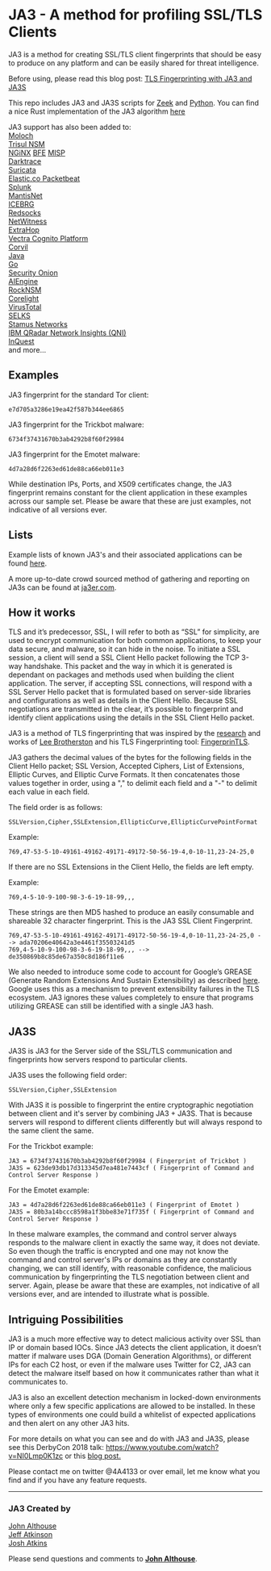# JA3 - A method for profiling SSL/TLS Clients

JA3 is a method for creating SSL/TLS client fingerprints that should be easy to produce on any platform and can be easily shared for threat intelligence.

Before using, please read this blog post: [TLS Fingerprinting with JA3 and JA3S](https://engineering.salesforce.com/tls-fingerprinting-with-ja3-and-ja3s-247362855967)

This repo includes JA3 and JA3S scripts for [Zeek](https://www.zeekurity.org/) and [Python](https://www.python.org/). You can find a nice Rust implementation of the JA3 algorithm [here](https://github.com/jabedude/ja3-rs)

JA3 support has also been added to:  
[Moloch](http://molo.ch/)  
[Trisul NSM](https://github.com/trisulnsm/trisul-scripts/tree/master/lua/frontend_scripts/reassembly/ja3)  
[NGiNX](https://github.com/fooinha/nginx-ssl-ja3)
[BFE](https://github.com/bfenetworks/bfe)
[MISP](https://github.com/MISP)  
[Darktrace](https://www.darktrace.com/)  
[Suricata](https://suricata-ids.org/tag/ja3/)  
[Elastic.co Packetbeat](https://www.elastic.co/guide/en/beats/packetbeat/master/exported-fields-tls.html)  
[Splunk](https://www.splunk.com/blog/2017/12/18/configuring-ja3-with-bro-for-splunk.html)  
[MantisNet](https://www.mantisnet.com/)  
[ICEBRG](http://icebrg.io/)  
[Redsocks](https://www.redsocks.eu/)  
[NetWitness](https://github.com/timetology/nw/tree/master/parsers/ssl_ja3)  
[ExtraHop](https://www.extrahop.com/)  
[Vectra Cognito Platform](https://vectra.ai/)  
[Corvil](https://www.corvil.com/blog/2018/environmentally-conscious-understanding-your-network)  
[Java](https://github.com/lafaspot/ja3_4java)  
[Go](https://github.com/open-ch/ja3)  
[Security Onion](https://securityonion.net/)   
[AIEngine](https://bitbucket.org/camp0/aiengine)  
[RockNSM](https://rocknsm.io/)  
[Corelight](https://www.corelight.com/products/software)  
[VirusTotal](https://blog.virustotal.com/2019/10/in-house-dynamic-analysis-virustotal-jujubox.html#ja3)  
[SELKS](https://www.stamus-networks.com/selks-6)  
[Stamus Networks](https://www.stamus-networks.com/)  
[IBM QRadar Network Insights (QNI)](https://community.ibm.com/community/user/security/blogs/tom-obremski1/2020/10/23/qni-ja3-ja3s-for-network-encryption)  
[InQuest](https://inquest.net)  
and more...  


## Examples

JA3 fingerprint for the standard Tor client:  
```
e7d705a3286e19ea42f587b344ee6865
```
JA3 fingerprint for the Trickbot malware:
```
6734f37431670b3ab4292b8f60f29984
```
JA3 fingerprint for the Emotet malware:
```
4d7a28d6f2263ed61de88ca66eb011e3
```

While destination IPs, Ports, and X509 certificates change, the JA3 fingerprint remains constant for the client application in these examples across our sample set. Please be aware that these are just examples, not indicative of all versions ever.

## Lists

Example lists of known JA3's and their associated applications can be found [here](https://github.com/salesforce/ja3/tree/master/lists).  

A more up-to-date crowd sourced method of gathering and reporting on JA3s can be found at [ja3er.com](https://ja3er.com).  

## How it works

TLS and it’s predecessor, SSL, I will refer to both as “SSL” for simplicity, are used to encrypt communication for both common applications, to keep your data secure, and malware, so it can hide in the noise. To initiate a SSL session, a client will send a SSL Client Hello packet following the TCP 3-way handshake. This packet and the way in which it is generated is dependant on packages and methods used when building the client application. The server, if accepting SSL connections, will respond with a SSL Server Hello packet that is formulated based on server-side libraries and configurations as well as details in the Client Hello. Because SSL negotiations are transmitted in the clear, it’s possible to fingerprint and identify client applications using the details in the SSL Client Hello packet.

JA3 is a method of TLS fingerprinting that was inspired by the [research](https://blog.squarelemon.com/tls-fingerprinting/) and works of [Lee Brotherston](https://twitter.com/synackpse) and his TLS Fingerprinting tool: [FingerprinTLS](https://github.com/LeeBrotherston/tls-fingerprinting/tree/master/fingerprintls). 

JA3 gathers the decimal values of the bytes for the following fields in the Client Hello packet; SSL Version, Accepted Ciphers, List of Extensions, Elliptic Curves, and Elliptic Curve Formats. It then concatenates those values together in order, using a "," to delimit each field and a "-" to delimit each value in each field.

The field order is as follows:
```
SSLVersion,Cipher,SSLExtension,EllipticCurve,EllipticCurvePointFormat
```
Example:
```    
769,47-53-5-10-49161-49162-49171-49172-50-56-19-4,0-10-11,23-24-25,0
```
If there are no SSL Extensions in the Client Hello, the fields are left empty. 

Example:
```   
769,4-5-10-9-100-98-3-6-19-18-99,,,
```
These strings are then MD5 hashed to produce an easily consumable and shareable 32 character fingerprint. This is the JA3 SSL Client Fingerprint.
```
769,47-53-5-10-49161-49162-49171-49172-50-56-19-4,0-10-11,23-24-25,0 --> ada70206e40642a3e4461f35503241d5
769,4-5-10-9-100-98-3-6-19-18-99,,, --> de350869b8c85de67a350c8d186f11e6
```
We also needed to introduce some code to account for Google’s GREASE (Generate Random Extensions And Sustain Extensibility) as described [here](https://tools.ietf.org/html/draft-davidben-tls-grease-01). Google uses this as a mechanism to prevent extensibility failures in the TLS ecosystem.  JA3 ignores these values completely to ensure that programs utilizing GREASE can still be identified with a single JA3 hash.

## JA3S

JA3S is JA3 for the Server side of the SSL/TLS communication and fingerprints how servers respond to particular clients. 

JA3S uses the following field order:
```
SSLVersion,Cipher,SSLExtension
```
With JA3S it is possible to fingerprint the entire cryptographic negotiation between client and it's server by combining JA3 + JA3S. That is because servers will respond to different clients differently but will always respond to the same client the same.

For the Trickbot example:
```
JA3 = 6734f37431670b3ab4292b8f60f29984 ( Fingerprint of Trickbot )
JA3S = 623de93db17d313345d7ea481e7443cf ( Fingerprint of Command and Control Server Response )
```
For the Emotet example:
```
JA3 = 4d7a28d6f2263ed61de88ca66eb011e3 ( Fingerprint of Emotet )
JA3S = 80b3a14bccc8598a1f3bbe83e71f735f ( Fingerprint of Command and Control Server Response )
```

In these malware examples, the command and control server always responds to the malware client in exactly the same way, it does not deviate. So even though the traffic is encrypted and one may not know the command and control server's IPs or domains as they are constantly changing, we can still identify, with reasonable confidence, the malicious communication by fingerprinting the TLS negotiation between client and server. Again, please be aware that these are examples, not indicative of all versions ever, and are intended to illustrate what is possible.

## Intriguing Possibilities

JA3 is a much more effective way to detect malicious activity over SSL than IP or domain based IOCs. Since JA3 detects the client application, it doesn’t matter if malware uses DGA (Domain Generation Algorithms), or different IPs for each C2 host, or even if the malware uses Twitter for C2, JA3 can detect the malware itself based on how it communicates rather than what it communicates to.

JA3 is also an excellent detection mechanism in locked-down environments where only a few specific applications are allowed to be installed. In these types of environments one could build a whitelist of expected applications and then alert on any other JA3 hits.

For more details on what you can see and do with JA3 and JA3S, please see this DerbyCon 2018 talk: https://www.youtube.com/watch?v=NI0Lmp0K1zc or this [blog post.](https://engineering.salesforce.com/tls-fingerprinting-with-ja3-and-ja3s-247362855967)

Please contact me on twitter @4A4133 or over email, let me know what you find and if you have any feature requests. 

___  
### JA3 Created by

[John Althouse](https://www.linkedin.com/in/johnalthouse/)  
[Jeff Atkinson](https://www.linkedin.com/in/annh/)  
[Josh Atkins](https://www.linkedin.com/in/joshratkins/)  

Please send questions and comments to **[John Althouse](https://twitter.com/4A4133)**.

